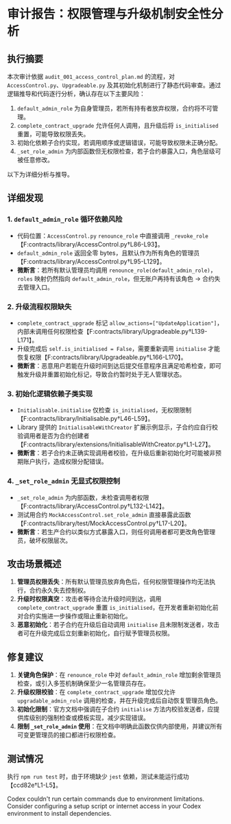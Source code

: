 # 审计报告：权限管理与升级机制安全性分析

## 执行摘要

本次审计依据 `audit_001_access_control_plan.md` 的流程，对 `AccessControl.py`、`Upgradeable.py` 及其初始化机制进行了静态代码审查。通过逻辑推导和代码逐行分析，确认存在以下主要风险：

1. `default_admin_role` 为自身管理员，若所有持有者放弃权限，合约将不可管理。
2. `complete_contract_upgrade` 允许任何人调用，且升级后将 `is_initialised` 重置，可能导致权限丢失。
3. 初始化依赖子合约实现，若调用顺序或逻辑错误，可能导致权限未正确分配。
4. `_set_role_admin` 为内部函数但无权限检查，若子合约暴露入口，角色层级可被任意修改。

以下为详细分析与推导。

## 详细发现

### 1. `default_admin_role` 循环依赖风险
- 代码位置：`AccessControl.py` `renounce_role` 中直接调用 `_revoke_role`【F:contracts/library/AccessControl.py†L86-L93】。
- `default_admin_role` 返回全零 bytes，且默认作为所有角色的管理员【F:contracts/library/AccessControl.py†L95-L129】。
- **微断言**：若所有默认管理员均调用 `renounce_role(default_admin_role)`，`roles` 映射仍然指向 `default_admin_role`，但无账户再持有该角色 → 合约失去管理入口。

### 2. 升级流程权限缺失
- `complete_contract_upgrade` 标记 `allow_actions=["UpdateApplication"]`，内部未调用任何权限检查【F:contracts/library/Upgradeable.py†L139-L171】。
- 升级完成后 `self.is_initialised = False`，需要重新调用 `initialise` 才能恢复权限【F:contracts/library/Upgradeable.py†L166-L170】。
- **微断言**：恶意用户若能在升级时间到达后提交任意程序且满足哈希检查，即可触发升级并重置初始化标记，导致合约暂时处于无人管理状态。

### 3. 初始化逻辑依赖子类实现
- `Initialisable.initialise` 仅检查 `is_initialised`，无权限限制【F:contracts/library/Initialisable.py†L46-L59】。
- Library 提供的 `InitialisableWithCreator` 扩展示例显示，子合约应自行校验调用者是否为合约创建者【F:contracts/library/extensions/InitialisableWithCreator.py†L1-L27】。
- **微断言**：若子合约未正确实现调用者校验，在升级后重新初始化时可能被非预期账户执行，造成权限分配错误。

### 4. `_set_role_admin` 无显式权限控制
- `_set_role_admin` 为内部函数，未检查调用者权限【F:contracts/library/AccessControl.py†L132-L142】。
- 测试用合约 `MockAccessControl.set_role_admin` 直接暴露此函数【F:contracts/library/test/MockAccessControl.py†L17-L20】。
- **微断言**：若生产合约以类似方式暴露入口，则任何调用者都可更改角色管理员，破坏权限层次。

## 攻击场景概述

1. **管理员权限丢失**：所有默认管理员放弃角色后，任何权限管理操作均无法执行，合约永久失去控制权。
2. **升级时权限真空**：攻击者等待合法升级时间到达，调用 `complete_contract_upgrade` 重置 `is_initialised`，在开发者重新初始化前对合约实施进一步操作或阻止重新初始化。
3. **恶意初始化**：若子合约在升级后自动调用 `initialise` 且未限制发送者，攻击者可在升级完成后立刻重新初始化，自行赋予管理员权限。

## 修复建议

1. **关键角色保护**：在 `renounce_role` 中对 `default_admin_role` 增加剩余管理员检查，或引入多签机制确保至少一名管理员存在。
2. **升级权限校验**：在 `complete_contract_upgrade` 增加仅允许 `upgradable_admin_role` 调用的检查，并在升级完成后自动恢复管理员角色。
3. **初始化限制**：官方文档中强调在子合约 `initialise` 方法内校验发送者，应提供库级别的强制检查或模板实现，减少实现错误。
4. **限制 `_set_role_admin` 使用**：在文档中明确此函数仅供内部使用，并建议所有可变更管理员的接口都进行权限检查。

## 测试情况

执行 `npm run test` 时，由于环境缺少 `jest` 依赖，测试未能运行成功【ccd82e†L1-L5】。

Codex couldn't run certain commands due to environment limitations. Consider configuring a setup script or internet access in your Codex environment to install dependencies.

